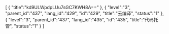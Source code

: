 [
	{
		"title":"kd9ULWpdpLUu7sGC7KWH8A=="
	},
	{
		"level":"3",
		"parent_id":"437",
		"lang_id":"429",
		"id":"429",
		"title":"云编译",
		"status":"1"
	},
	{
		"level":"3",
		"parent_id":"437",
		"lang_id":"435",
		"id":"435",
		"title":"代码托管",
		"status":"1"
	}
]